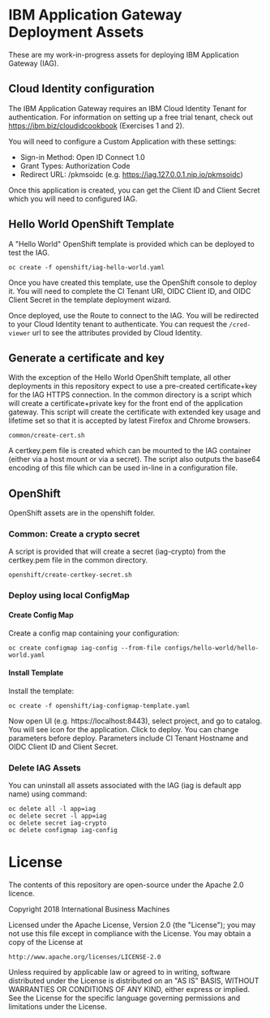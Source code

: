 # IBM Application Gateway Deployment Assets
These are my work-in-progress assets for deploying IBM Application Gateway (IAG).

## Cloud Identity configuration
The IBM Application Gateway requires an IBM Cloud Identity Tenant for authentication.
For information on setting up a free trial tenant, check out https://ibm.biz/cloudidcookbook (Exercises 1 and 2).

You will need to configure a Custom Application with these settings:
  - Sign-in Method: Open ID Connect 1.0
  - Grant Types: Authorization Code
  - Redirect URL: <Route>/pkmsoidc (e.g. https://iag.127.0.0.1.nip.io/pkmsoidc)

Once this application is created, you can get the Client ID and Client Secret which you will need to configured IAG.

## Hello World OpenShift Template
A "Hello World" OpenShift template is provided which can be deployed to test the IAG.

```
oc create -f openshift/iag-hello-world.yaml
```

Once you have created this template, use the OpenShift console to deploy it.  You will need to complete the CI Tenant URI, OIDC Client ID,
and OIDC Client Secret in the template deployment wizard.

Once deployed, use the Route to connect to the IAG.  You will be redirected to your Cloud Identity tenant to authenticate.
You can request the `/cred-viewer` url to see the attributes provided by Cloud Identity.

## Generate a certificate and key
With the exception of the Hello World OpenShift template, all other deployments in this repository expect to use a pre-created certificate+key for the IAG HTTPS connection.  In the common directory is a script which will create a certificate+private key for the front end of the application gateway.  This script will create the certificate with extended key usage and lifetime set so that it is accepted by latest Firefox and Chrome browsers.

```
common/create-cert.sh
```

A certkey.pem file is created which can be mounted to the IAG container (either via a host mount or via a secret).
The script also outputs the base64 encoding of this file which can be used in-line in a configuration file.

## OpenShift
OpenShift assets are in the openshift folder.

### Common: Create a crypto secret
A script is provided that will create a secret (iag-crypto) from the certkey.pem file in the common directory.

```
openshift/create-certkey-secret.sh
```

### Deploy using local ConfigMap

#### Create Config Map
Create a config map containing your configuration:
```
oc create configmap iag-config --from-file configs/hello-world/hello-world.yaml
```

#### Install Template
Install the template:
```
oc create -f openshift/iag-configmap-template.yaml
```
Now open UI (e.g. https://localhost:8443), select project, and go to catalog. You will see icon for the application.  Click to deploy.  You can change parameters before deploy.  Parameters include CI Tenant Hostname and OIDC Client ID and Client Secret.

### Delete IAG Assets
You can uninstall all assets associated with the IAG (iag is default app name) using command:
```
oc delete all -l app=iag
oc delete secret -l app=iag
oc delete secret iag-crypto
oc delete configmap iag-config
```

# License

The contents of this repository are open-source under the Apache 2.0 licence.

Copyright 2018 International Business Machines

Licensed under the Apache License, Version 2.0 (the "License");
you may not use this file except in compliance with the License.
You may obtain a copy of the License at

    http://www.apache.org/licenses/LICENSE-2.0

Unless required by applicable law or agreed to in writing, software
distributed under the License is distributed on an "AS IS" BASIS,
WITHOUT WARRANTIES OR CONDITIONS OF ANY KIND, either express or implied.
See the License for the specific language governing permissions and
limitations under the License.
